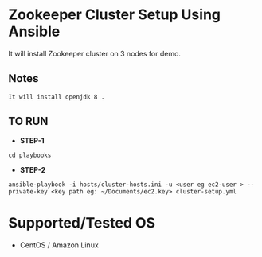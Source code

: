 # Zookeeper Cluster Setup Using Ansible
It will install Zookeeper cluster on 3 nodes for demo.

## Notes
```
It will install openjdk 8 .
```


## TO RUN

* **STEP-1**
```
cd playbooks
```

* **STEP-2**
```
ansible-playbook -i hosts/cluster-hosts.ini -u <user eg ec2-user > --private-key <key path eg: ~/Documents/ec2.key> cluster-setup.yml
```
# Supported/Tested OS
* CentOS / Amazon Linux
